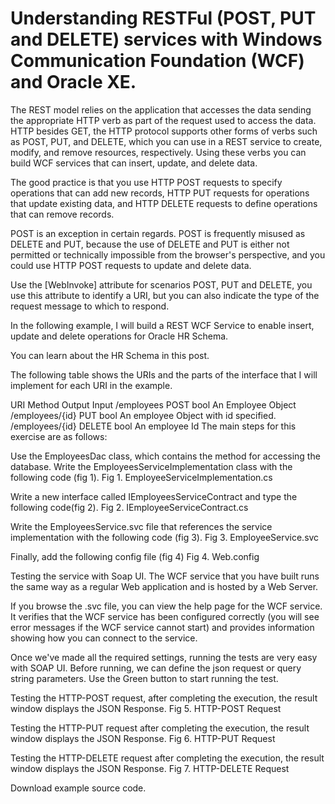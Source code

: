 # Understanding RESTFul (POST, PUT and DELETE) services with Windows Communication Foundation (WCF) and Oracle XE.

The REST model relies on the application that accesses the data sending the appropriate HTTP verb as part of the request used to access the data. HTTP besides GET, the HTTP protocol supports other forms of verbs such as POST, PUT, and DELETE, which you can use in a REST service to create, modify, and remove resources, respectively. Using these verbs you can build WCF services that can insert, update, and delete data.

The good practice is that you use HTTP POST requests to specify operations that can add new records, HTTP PUT requests for operations that update existing data, and HTTP DELETE requests to define operations that can remove records.

POST is an exception in certain regards. POST is frequently misused as DELETE and PUT, because the use of DELETE and PUT is either not permitted or technically impossible from the browser's perspective, and you could use HTTP POST requests to update and delete data.

Use the [WebInvoke] attribute for scenarios POST, PUT and DELETE, you use this attribute to identify a URI, but you can also indicate the type of the request message to which to respond.

In the following example, I will build a REST WCF Service to enable insert, update and delete operations for Oracle HR Schema.

You can learn about the HR Schema in this post.

The following table shows the URIs and the parts of the interface that I will implement for each URI in the example.

URI	Method	Output	Input
/employees	POST	bool	An Employee Object
/employees/{id}	PUT	bool	An employee Object with id specified.
/employees/{id}	DELETE	bool	An employee Id
The main steps for this exercise are as follows:

Use the EmployeesDac class, which contains the method for accessing the database.
Write the EmployeesServiceImplementation class with the following code (fig 1).
Fig 1. EmployeeServiceImplementation.cs

Write a new interface called IEmployeesServiceContract and type the following code(fig 2).
Fig 2. IEmployeeServiceContract.cs

Write the EmployeesService.svc file that references the service implementation with the following code (fig 3).
Fig 3. EmployeeService.svc

Finally, add the following config file (fig 4)
Fig 4. Web.config

Testing the service with Soap UI.
The WCF service that you have built runs the same way as a regular Web application and is hosted by a Web Server.

If you browse the .svc file, you can view the help page for the WCF service. It verifies that the WCF service has been configured correctly (you will see error messages if the WCF service cannot start) and provides information showing how you can connect to the service.

Once we've made all the required settings, running the tests are very easy with SOAP UI. Before running, we can define the json request or query string parameters. Use the Green button to start running the test.

Testing the HTTP-POST request, after completing the execution, the result window displays the JSON Response.
Fig 5. HTTP-POST Request


Testing the HTTP-PUT request after completing the execution, the result window displays the JSON Response.
Fig 6. HTTP-PUT Request


Testing the HTTP-DELETE request after completing the execution, the result window displays the JSON Response.
Fig 7. HTTP-DELETE Request


Download example source code.
